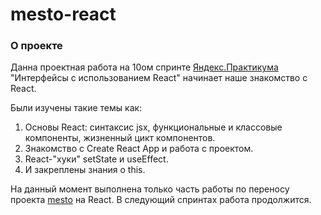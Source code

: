 # mesto-react

### О проекте
Данна проектная работа на 10ом спринте [Яндекс.Практикума](https://practicum.yandex.ru) "Интерфейсы с использованием React" начинает наше знакомство с React. 

Были изучены такие темы как: 
1) Основы React: синтаксис jsx, функциональные и классовые компоненты, жизненный цикт компонентов.
2) Знакомство с Create React App и работа с проектом.
3) React-"хуки" setState и useEffect.
4) И закреплены знания о this.

На данный момент выполнена только часть работы по переносу проекта [mesto](https://github.com/AmirAshizhev/mesto) на React. В следующий спринтах работа продолжится.

